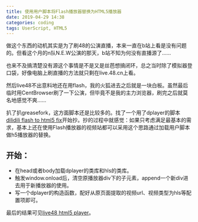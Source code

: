```yaml
---
title: 使用用户脚本将Flash播放器替换为HTML5播放器
date: 2019-04-29 14:38
categories: coding
tags: UserScript, HTML5 
---
```


做这个东西的动机其实是为了刷48的公演直播，本来一直在b站上看是没有问题的。但看这个月的n队N.E.W公演的那天，b站不知为何没有直播源了……

<!-- more -->

也来不及搞清楚没有源这个事情是不是又是丝芭想搞闭环，总之当时除了模拟器登口袋，好像电脑上刷直播的方法就只剩在live.48.cn上看。

然后live48不出意料地还在用flash，我的火狐进去之后就是一块白板。虽然最后临时用CentBrowser刷了一下公演，但毕竟不是我的主力浏览器，刷完之后就莫名地感觉不爽……

扒了扒greasefork，这方面脚本还是比较多的。找了一个用了dplayer的脚本[dilidili flash to html5 fix](https://greasyfork.org/zh-CN/scripts/378188-dilidili-flash-to-html5-fix)开始抄。抄的过程中就感觉：如果只考虑满足最基本的需求，基本上还在使用Flash播放器的视频站都可以采用这个思路通过加载用户脚本做h5播放器的替换。

## 开始：

+ 在head或者body加载dplayer的类库和hls的类库。
+ 触发window.onload后，清空原播放器div下的子元素，append一个新div进去用于新播放器的使用。
+ 写一个dplayer的构造函数，配好从原页面提取的视频url、视频类型为hls等配置项即可。

最后的结果可见[live48 html5 player](https://greasyfork.org/zh-CN/scripts/382316)。
